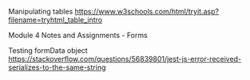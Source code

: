 Manipulating tables
https://www.w3schools.com/html/tryit.asp?filename=tryhtml_table_intro

Module 4 Notes and Assignments - Forms

Testing formData object
https://stackoverflow.com/questions/56839801/jest-js-error-received-serializes-to-the-same-string